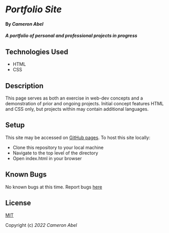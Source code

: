 # _Portfolio Site_

#### By _**Cameron Abel**_

#### _A portfolio of personal and professional projects in progress_

## Technologies Used

* HTML
* CSS

## Description

This page serves as both an exercise in web-dev concepts and a demonstration of prior and ongoing projects. Initial concept features HTML and CSS only, but projects within may contain additional languages.

## Setup

This site may be accessed on [GitHub pages](https://cameronabel.github.io/portfolio/). To host this site locally:

* Clone this repository to your local machine
* Navigate to the top level of the directory
* Open index.html in your browser

## Known Bugs

No known bugs at this time. Report bugs [here](mailto:cameronabel@gmail.com)

## License

[MIT](https://opensource.org/licenses/MIT)

Copyright (c) _2022_ _Cameron Abel_